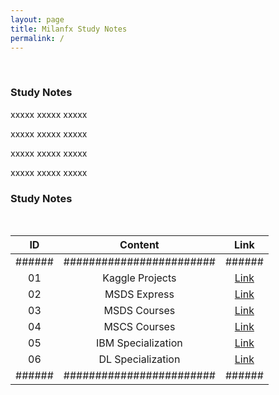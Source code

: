 ```yaml
---
layout: page
title: Milanfx Study Notes
permalink: /
---
```


<br>

<h3>Study Notes</h3>

xxxxx xxxxx xxxxx

xxxxx xxxxx xxxxx

xxxxx xxxxx xxxxx

xxxxx xxxxx xxxxx

<h3>Study Notes</h3>

<br>

| ID   | Content                | Link |
|:--:|:--:|:--:|
|######|########################|######|
| 01   | Kaggle Projects        | [Link](/01-Kaggle-Projects/)    |
| 02   | MSDS Express           | [Link](/02-MSDS-Express/)       |
| 03   | MSDS Courses           | [Link](/03-MSDS-Courses/)       |
| 04   | MSCS Courses           | [Link](/04-MSCS-Courses/)       |
| 05   | IBM Specialization     | [Link](/05-IBM-Specialization/) |
| 06   | DL Specialization      | [Link](/06-DL-Specialization/)  |
|######|########################|######|

<br>